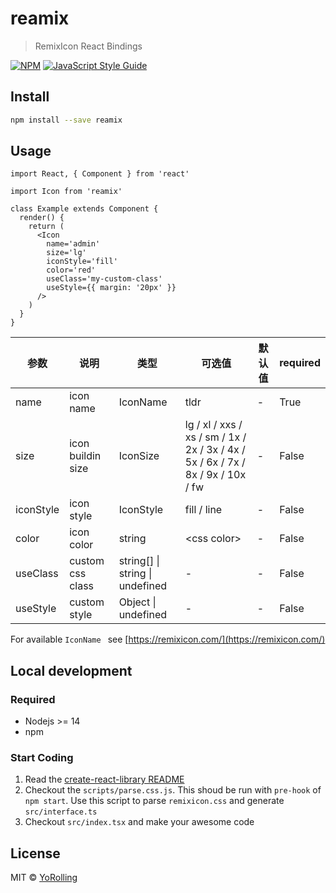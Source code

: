 # reamix

> RemixIcon React Bindings

[![NPM](https://img.shields.io/npm/v/reamix.svg)](https://www.npmjs.com/package/reamix) [![JavaScript Style Guide](https://img.shields.io/badge/code_style-standard-brightgreen.svg)](https://standardjs.com)

## Install

```bash
npm install --save reamix
```

## Usage

```tsx
import React, { Component } from 'react'

import Icon from 'reamix'

class Example extends Component {
  render() {
    return (
      <Icon
        name='admin'
        size='lg'
        iconStyle='fill'
        color='red'
        useClass='my-custom-class'
        useStyle={{ margin: '20px' }}
      />
    )
  }
}
```

| 参数      | 说明              | 类型                            | 可选值                                                       | 默认值 | required |
| --------- | ----------------- | ------------------------------- | ------------------------------------------------------------ | ------ | -------- |
| name      | icon name         | IconName                        | tldr                                                         | -      | True     |
| size      | icon buildin size | IconSize                        | lg / xl / xxs / xs / sm / 1x / 2x / 3x / 4x / 5x / 6x / 7x / 8x / 9x / 10x / fw | -      | False    |
| iconStyle | icon style        | IconStyle                       | fill / line                                                  | -      | False    |
| color     | icon color        | string                          | \<css color\>                                                | -      | False    |
| useClass  | custom css class  | string[] \| string \| undefined | -                                                            | -      | False    |
| useStyle  | custom style      | Object \| undefined             | -                                                            | -      | False    |

For  available  `IconName `  see  [https://remixicon.com/](https://remixicon.com/) 



## Local development

### Required

* Nodejs >= 14
* npm

### Start Coding

1. Read the  [create-react-library README](https://github.com/transitive-bullshit/create-react-library#readme)
2. Checkout  the `scripts/parse.css.js`. This shoud be run with `pre-hook` of   ` npm start`.   Use this script to parse `remixicon.css`  and generate `src/interface.ts` 
3. Checkout `src/index.tsx` and make your awesome code





## License

MIT © [YoRolling](https://github.com/YoRolling)
